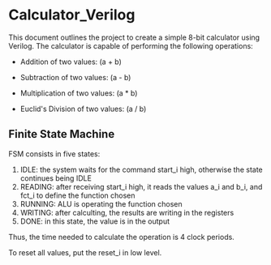 # Calculator_Verilog

This document outlines the project to create a simple 8-bit calculator using Verilog. The calculator is capable of performing the following operations:

- Addition of two values: \(a + b\)

- Subtraction of two values: \(a - b\)

- Multiplication of two values: \(a * b\)

- Euclid's Division of two values: \(a / b\)

## Finite State Machine

FSM consists in five states:
1. IDLE: the system waits for the command start_i high, otherwise the state continues being IDLE
2. READING: after receiving start_i high, it reads the values a_i and b_i, and fct_i to define the function chosen
3. RUNNING: ALU is operating the function chosen
4. WRITING: after calculting, the results are writing in the registers
5. DONE: in this state, the value is in the output

Thus, the time needed to calculate the operation is 4 clock periods.

To reset all values, put the reset_i in low level.